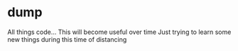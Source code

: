 # dump
All things code...
This will become useful over time
Just trying to learn some new things during this time of distancing
